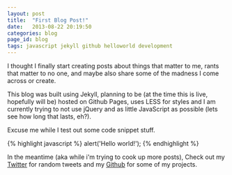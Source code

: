 ```yaml
---
layout: post
title:  "First Blog Post!"
date:   2013-08-22 20:19:50
categories: blog
page_id: blog
tags: javascript jekyll github helloworld development
---
```


I thought I finally start creating posts about things that matter to me, rants that matter to no one, and maybe also share some of the madness I come across or create.

This blog was built using Jekyll, planning to be (at the time this is live, hopefully will be) hosted on Github Pages, uses LESS for styles and I am currently trying to not use jQuery and as little JavaScript as possible (lets see how long that lasts, eh?).

Excuse me while I test out some code snippet stuff.

{% highlight javascript %}
	alert('Hello world!');
{% endhighlight %}

In the meantime (aka while i'm trying to cook up more posts), Check out my [Twitter][twitter] for random tweets and my [Github][github] for some of my projects.

[github]: https://github.com/chienhungchen
[twitter]:    http://twitter.com/jeffchen330